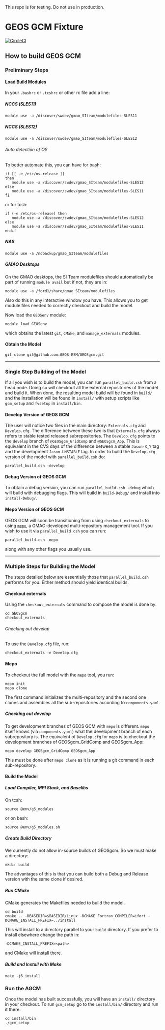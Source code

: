 This repo is for testing. Do not use in production.

# GEOS GCM Fixture
[![CircleCI](https://circleci.com/gh/GEOS-ESM/GEOSgcm.svg?style=svg)](https://circleci.com/gh/GEOS-ESM/GEOSgcm)

## How to build GEOS GCM

### Preliminary Steps

#### Load Build Modules

In your `.bashrc` or `.tcshrc` or other rc file add a line:

##### NCCS (SLES11)

```
module use -a /discover/swdev/gmao_SIteam/modulefiles-SLES11
```

##### NCCS (SLES12)

```
module use -a /discover/swdev/gmao_SIteam/modulefiles-SLES12
```
###### Auto detection of OS
To better automate this, you can have for bash:
```
if [[ -e /etc/os-release ]]
then
   module use -a /discover/swdev/gmao_SIteam/modulefiles-SLES12
else
   module use -a /discover/swdev/gmao_SIteam/modulefiles-SLES11
fi
```
or for tcsh:
```
if (-e /etc/os-release) then
   module use -a /discover/swdev/gmao_SIteam/modulefiles-SLES12
else
   module use -a /discover/swdev/gmao_SIteam/modulefiles-SLES11
endif
```

##### NAS
```
module use -a /nobackup/gmao_SIteam/modulefiles
```

##### GMAO Desktops
On the GMAO desktops, the SI Team modulefiles should automatically be
part of running `module avail` but if not, they are in:

```
module use -a /ford1/share/gmao_SIteam/modulefiles
```

Also do this in any interactive window you have. This allows you to get module files needed to correctly checkout and build the model.

Now load the `GEOSenv` module:
```
module load GEOSenv
```
which obtains the latest `git`, `CMake`, and `manage_externals` modules.

#### Obtain the Model

```
git clone git@github.com:GEOS-ESM/GEOSgcm.git
```

---

### Single Step Building of the Model

If all you wish is to build the model, you can run `parallel_build.csh` from a head node. Doing so will checkout all the external repositories of the model and build it. When done, the resulting model build will be found in `build/` and the installation will be found in `install/` with setup scripts like `gcm_setup` and `fvsetup` in `install/bin`.

#### Develop Version of GEOS GCM

The user will notice two files in the main directory: `Externals.cfg` and `Develop.cfg`. The difference between these two is that `Externals.cfg` always refers to stable tested released subrepositories. The `Develop.cfg` points to the `develop` branch of `@GEOSgcm_GridComp` and `@GEOSgcm_App`. This is equivalent in the CVS days of the difference between a stable `Jason-X_Y` tag and the development `Jason-UNSTABLE` tag. In order to build the `Develop.cfg` version of the model with `parallel_build.csh` do:
```
parallel_build.csh -develop
```

#### Debug Version of GEOS GCM

To obtain a debug version, you can run `parallel_build.csh -debug` which will build with debugging flags. This will build in `build-Debug/` and install into `install-Debug/`.

#### Mepo Version of GEOS GCM

GEOS GCM will soon be transitioning from using `checkout_externals` to
using [`mepo`](https://github.com/GEOS-ESM/mepo), a GMAO-developed
multi-repository management tool. If you wish to use it via
`parallel_build.csh` you can run:
```
parallel_build.csh -mepo
```
along with any other flags you usually use.

---

### Multiple Steps for Building the Model

The steps detailed below are essentially those that `parallel_build.csh` performs for you. Either method should yield identical builds.

#### Checkout externals

Using the `checkout_externals` command to compose the model is done by:

```
cd GEOSgcm
checkout_externals
```
###### Checking out develop 
To use the `Develop.cfg` file, run:
```
checkout_externals -e Develop.cfg
```

#### Mepo

To checkout the full model with the
[`mepo`](https://github.com/GEOS-ESM/mepo) tool, you run:

```
mepo init
mepo clone
```

The first command initializes the multi-repository and the second one
clones and assembles all the sub-repositories according to
`components.yaml`

##### Checking out develop

To get development branches of GEOS GCM with `mepo` is different. `mepo`
itself knows (via `components.yaml`) what the development branch of each
subrepository is. The equivalent of `Develop.cfg` for `mepo` is to
checkout the development branches of GEOSgcm_GridComp and GEOSgcm_App:
```
mepo develop GEOSgcm_GridComp GEOSgcm_App
```

This must be done after `mepo clone` as it is running a git command in
each sub-repository.

#### Build the Model

##### Load Compiler, MPI Stack, and Baselibs
On tcsh:
```
source @env/g5_modules
```
or on bash:
```
source @env/g5_modules.sh
```

##### Create Build Directory
We currently do not allow in-source builds of GEOSgcm. So we must make a directory:
```
mkdir build
```
The advantages of this is that you can build both a Debug and Release version with the same clone if desired.

##### Run CMake
CMake generates the Makefiles needed to build the model.
```
cd build
cmake .. -DBASEDIR=$BASEDIR/Linux -DCMAKE_Fortran_COMPILER=ifort -DCMAKE_INSTALL_PREFIX=../install
```
This will install to a directory parallel to your `build` directory. If you prefer to install elsewhere change the path in:
```
-DCMAKE_INSTALL_PREFIX=<path>
```
and CMake will install there.

##### Build and Install with Make
```
make -j6 install
```

### Run the AGCM

Once the model has built successfully, you will have an `install/` directory in your checkout. To run `gcm_setup` go to the `install/bin/` directory and run it there:
```
cd install/bin
./gcm_setup
```
